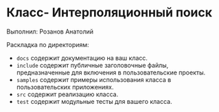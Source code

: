 ﻿# Класс- Интерполяционный поиск

Выполнил: Розанов Анатолий

Раскладка по директориям:

  - `docs` содержит документацию на ваш класс.
  - `include` содержит публичные заголовочные файлы, предназначенные для
    включения в пользовательские проекты.
  - `samples` содержит примеры использования класса в пользовательских
    приложениях.
  - `src` содержит реализацию класса.
  - `test` содержит модульные тесты для вашего класса.